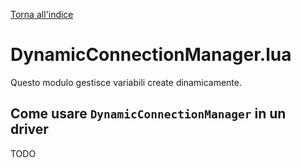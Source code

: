 [Torna all'indice](index.md)

# DynamicConnectionManager.lua

Questo modulo gestisce variabili create dinamicamente.

## Come usare `DynamicConnectionManager` in un driver
TODO
